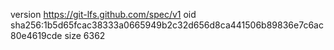 version https://git-lfs.github.com/spec/v1
oid sha256:1b5d65fcac38333a0665949b2c32d656d8ca441506b89836e7c6ac80e4619cde
size 6362
